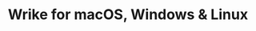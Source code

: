 ---
name: Wrike
url: 'https://www.wrike.com'
category: Business
title: 'Wrike for macOS, Windows & Linux'
key: wrike

---